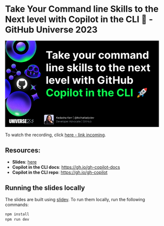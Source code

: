 # Take Your Command line Skills to the Next level with Copilot in the CLI 🚀 - GitHub Universe 2023

![image](/assets/cli-cover.png)

To watch the recording, click [here - link incoming]().

## Resources:
- **Slides**: [here](/gh-copilot-cli.pdf)
- **Copilot in the CLI docs**: https://gh.io/gh-copilot-docs
- **Copilot in the CLI repo**: https://gh.io/gh-copilot

## Running the slides locally

The slides are built using [slidev](https://sli.dev/). To run them locally, run the following commands:

```bash
npm install
npm run dev
```

